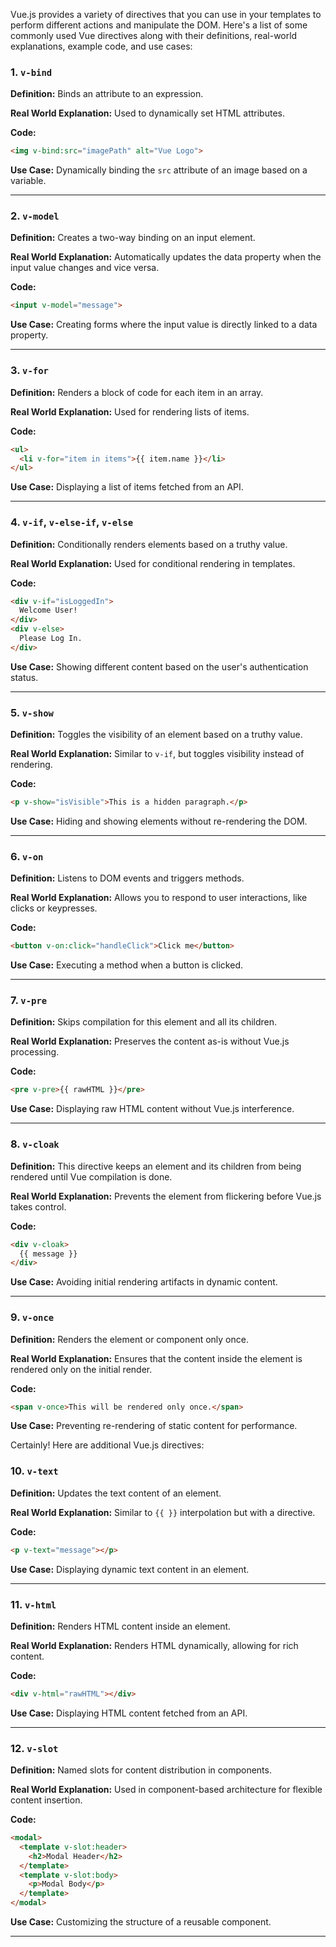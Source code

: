 Vue.js provides a variety of directives that you can use in your templates to perform different actions and manipulate the DOM. Here's a list of some commonly used Vue directives along with their definitions, real-world explanations, example code, and use cases:

### 1. `v-bind`

**Definition:** Binds an attribute to an expression.

**Real World Explanation:** Used to dynamically set HTML attributes.

**Code:**
```html
<img v-bind:src="imagePath" alt="Vue Logo">
```

**Use Case:** Dynamically binding the `src` attribute of an image based on a variable.

---

### 2. `v-model`

**Definition:** Creates a two-way binding on an input element.

**Real World Explanation:** Automatically updates the data property when the input value changes and vice versa.

**Code:**
```html
<input v-model="message">
```

**Use Case:** Creating forms where the input value is directly linked to a data property.

---

### 3. `v-for`

**Definition:** Renders a block of code for each item in an array.

**Real World Explanation:** Used for rendering lists of items.

**Code:**
```html
<ul>
  <li v-for="item in items">{{ item.name }}</li>
</ul>
```

**Use Case:** Displaying a list of items fetched from an API.

---

### 4. `v-if`, `v-else-if`, `v-else`

**Definition:** Conditionally renders elements based on a truthy value.

**Real World Explanation:** Used for conditional rendering in templates.

**Code:**
```html
<div v-if="isLoggedIn">
  Welcome User!
</div>
<div v-else>
  Please Log In.
</div>
```

**Use Case:** Showing different content based on the user's authentication status.

---

### 5. `v-show`

**Definition:** Toggles the visibility of an element based on a truthy value.

**Real World Explanation:** Similar to `v-if`, but toggles visibility instead of rendering.

**Code:**
```html
<p v-show="isVisible">This is a hidden paragraph.</p>
```

**Use Case:** Hiding and showing elements without re-rendering the DOM.

---

### 6. `v-on`

**Definition:** Listens to DOM events and triggers methods.

**Real World Explanation:** Allows you to respond to user interactions, like clicks or keypresses.

**Code:**
```html
<button v-on:click="handleClick">Click me</button>
```

**Use Case:** Executing a method when a button is clicked.

---

### 7. `v-pre`

**Definition:** Skips compilation for this element and all its children.

**Real World Explanation:** Preserves the content as-is without Vue.js processing.

**Code:**
```html
<pre v-pre>{{ rawHTML }}</pre>
```

**Use Case:** Displaying raw HTML content without Vue.js interference.

---

### 8. `v-cloak`

**Definition:** This directive keeps an element and its children from being rendered until Vue compilation is done.

**Real World Explanation:** Prevents the element from flickering before Vue.js takes control.

**Code:**
```html
<div v-cloak>
  {{ message }}
</div>
```

**Use Case:** Avoiding initial rendering artifacts in dynamic content.

---

### 9. `v-once`

**Definition:** Renders the element or component only once.

**Real World Explanation:** Ensures that the content inside the element is rendered only on the initial render.

**Code:**
```html
<span v-once>This will be rendered only once.</span>
```

**Use Case:** Preventing re-rendering of static content for performance.

Certainly! Here are additional Vue.js directives:

### 10. `v-text`

**Definition:** Updates the text content of an element.

**Real World Explanation:** Similar to `{{ }}` interpolation but with a directive.

**Code:**
```html
<p v-text="message"></p>
```

**Use Case:** Displaying dynamic text content in an element.

---

### 11. `v-html`

**Definition:** Renders HTML content inside an element.

**Real World Explanation:** Renders HTML dynamically, allowing for rich content.

**Code:**
```html
<div v-html="rawHTML"></div>
```

**Use Case:** Displaying HTML content fetched from an API.

---

### 12. `v-slot`

**Definition:** Named slots for content distribution in components.

**Real World Explanation:** Used in component-based architecture for flexible content insertion.

**Code:**
```html
<modal>
  <template v-slot:header>
    <h2>Modal Header</h2>
  </template>
  <template v-slot:body>
    <p>Modal Body</p>
  </template>
</modal>
```

**Use Case:** Customizing the structure of a reusable component.

---
